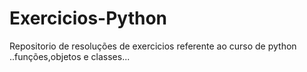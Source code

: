 # Exercicios-Python
Repositorio de resoluções de exercicios 
referente ao curso de  python ..funções,objetos e classes...
